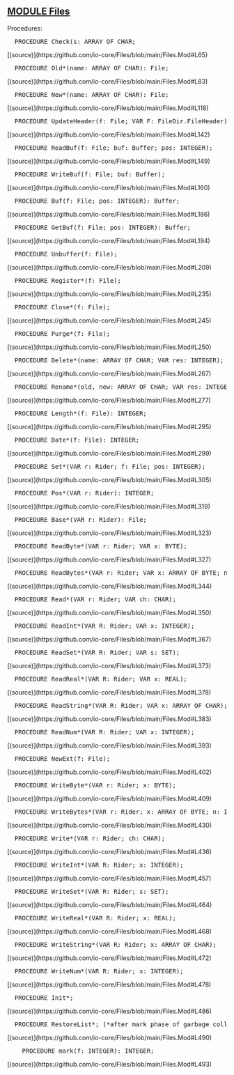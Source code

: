 
## [MODULE Files](https://github.com/io-core/Files/blob/main/Files.Mod)

Procedures:


<pre>  PROCEDURE Check(s: ARRAY OF CHAR;</pre> [(source)](https://github.com/io-core/Files/blob/main/Files.Mod#L65)


<pre>  PROCEDURE Old*(name: ARRAY OF CHAR): File;</pre> [(source)](https://github.com/io-core/Files/blob/main/Files.Mod#L83)


<pre>  PROCEDURE New*(name: ARRAY OF CHAR): File;</pre> [(source)](https://github.com/io-core/Files/blob/main/Files.Mod#L118)


<pre>  PROCEDURE UpdateHeader(f: File; VAR F: FileDir.FileHeader);</pre> [(source)](https://github.com/io-core/Files/blob/main/Files.Mod#L142)


<pre>  PROCEDURE ReadBuf(f: File; buf: Buffer; pos: INTEGER);</pre> [(source)](https://github.com/io-core/Files/blob/main/Files.Mod#L149)


<pre>  PROCEDURE WriteBuf(f: File; buf: Buffer);</pre> [(source)](https://github.com/io-core/Files/blob/main/Files.Mod#L160)


<pre>  PROCEDURE Buf(f: File; pos: INTEGER): Buffer;</pre> [(source)](https://github.com/io-core/Files/blob/main/Files.Mod#L186)


<pre>  PROCEDURE GetBuf(f: File; pos: INTEGER): Buffer;</pre> [(source)](https://github.com/io-core/Files/blob/main/Files.Mod#L194)


<pre>  PROCEDURE Unbuffer(f: File);</pre> [(source)](https://github.com/io-core/Files/blob/main/Files.Mod#L209)


<pre>  PROCEDURE Register*(f: File);</pre> [(source)](https://github.com/io-core/Files/blob/main/Files.Mod#L235)


<pre>  PROCEDURE Close*(f: File);</pre> [(source)](https://github.com/io-core/Files/blob/main/Files.Mod#L245)


<pre>  PROCEDURE Purge*(f: File);</pre> [(source)](https://github.com/io-core/Files/blob/main/Files.Mod#L250)


<pre>  PROCEDURE Delete*(name: ARRAY OF CHAR; VAR res: INTEGER);</pre> [(source)](https://github.com/io-core/Files/blob/main/Files.Mod#L267)


<pre>  PROCEDURE Rename*(old, new: ARRAY OF CHAR; VAR res: INTEGER);</pre> [(source)](https://github.com/io-core/Files/blob/main/Files.Mod#L277)


<pre>  PROCEDURE Length*(f: File): INTEGER;</pre> [(source)](https://github.com/io-core/Files/blob/main/Files.Mod#L295)


<pre>  PROCEDURE Date*(f: File): INTEGER;</pre> [(source)](https://github.com/io-core/Files/blob/main/Files.Mod#L299)


<pre>  PROCEDURE Set*(VAR r: Rider; f: File; pos: INTEGER);</pre> [(source)](https://github.com/io-core/Files/blob/main/Files.Mod#L305)


<pre>  PROCEDURE Pos*(VAR r: Rider): INTEGER;</pre> [(source)](https://github.com/io-core/Files/blob/main/Files.Mod#L319)


<pre>  PROCEDURE Base*(VAR r: Rider): File;</pre> [(source)](https://github.com/io-core/Files/blob/main/Files.Mod#L323)


<pre>  PROCEDURE ReadByte*(VAR r: Rider; VAR x: BYTE);</pre> [(source)](https://github.com/io-core/Files/blob/main/Files.Mod#L327)


<pre>  PROCEDURE ReadBytes*(VAR r: Rider; VAR x: ARRAY OF BYTE; n: INTEGER);</pre> [(source)](https://github.com/io-core/Files/blob/main/Files.Mod#L344)


<pre>  PROCEDURE Read*(VAR r: Rider; VAR ch: CHAR);</pre> [(source)](https://github.com/io-core/Files/blob/main/Files.Mod#L350)


<pre>  PROCEDURE ReadInt*(VAR R: Rider; VAR x: INTEGER);</pre> [(source)](https://github.com/io-core/Files/blob/main/Files.Mod#L367)


<pre>  PROCEDURE ReadSet*(VAR R: Rider; VAR s: SET);</pre> [(source)](https://github.com/io-core/Files/blob/main/Files.Mod#L373)


<pre>  PROCEDURE ReadReal*(VAR R: Rider; VAR x: REAL);</pre> [(source)](https://github.com/io-core/Files/blob/main/Files.Mod#L378)


<pre>  PROCEDURE ReadString*(VAR R: Rider; VAR x: ARRAY OF CHAR);</pre> [(source)](https://github.com/io-core/Files/blob/main/Files.Mod#L383)


<pre>  PROCEDURE ReadNum*(VAR R: Rider; VAR x: INTEGER);</pre> [(source)](https://github.com/io-core/Files/blob/main/Files.Mod#L393)


<pre>  PROCEDURE NewExt(f: File);</pre> [(source)](https://github.com/io-core/Files/blob/main/Files.Mod#L402)


<pre>  PROCEDURE WriteByte*(VAR r: Rider; x: BYTE);</pre> [(source)](https://github.com/io-core/Files/blob/main/Files.Mod#L409)


<pre>  PROCEDURE WriteBytes*(VAR r: Rider; x: ARRAY OF BYTE; n: INTEGER);</pre> [(source)](https://github.com/io-core/Files/blob/main/Files.Mod#L430)


<pre>  PROCEDURE Write*(VAR r: Rider; ch: CHAR);</pre> [(source)](https://github.com/io-core/Files/blob/main/Files.Mod#L436)


<pre>  PROCEDURE WriteInt*(VAR R: Rider; x: INTEGER);</pre> [(source)](https://github.com/io-core/Files/blob/main/Files.Mod#L457)


<pre>  PROCEDURE WriteSet*(VAR R: Rider; s: SET);</pre> [(source)](https://github.com/io-core/Files/blob/main/Files.Mod#L464)


<pre>  PROCEDURE WriteReal*(VAR R: Rider; x: REAL);</pre> [(source)](https://github.com/io-core/Files/blob/main/Files.Mod#L468)


<pre>  PROCEDURE WriteString*(VAR R: Rider; x: ARRAY OF CHAR);</pre> [(source)](https://github.com/io-core/Files/blob/main/Files.Mod#L472)


<pre>  PROCEDURE WriteNum*(VAR R: Rider; x: INTEGER);</pre> [(source)](https://github.com/io-core/Files/blob/main/Files.Mod#L478)


<pre>  PROCEDURE Init*;</pre> [(source)](https://github.com/io-core/Files/blob/main/Files.Mod#L486)


<pre>  PROCEDURE RestoreList*; (*after mark phase of garbage collection*)</pre> [(source)](https://github.com/io-core/Files/blob/main/Files.Mod#L490)


<pre>    PROCEDURE mark(f: INTEGER): INTEGER;</pre> [(source)](https://github.com/io-core/Files/blob/main/Files.Mod#L493)

